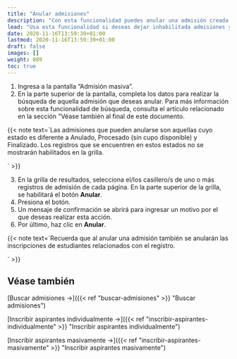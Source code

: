 ```yaml
---
title: "Anular admisiones"
description: "Con esta funcionalidad puedes anular una admisión creada en el sistema y los estudiantes que se inscribieron en esa admisión."
lead: "Usa esta funcionalidad si deseas dejar inhabilitada admisiones y las inscripciones vinculadas con ellas."
date: 2020-11-16T13:59:39+01:00
lastmod: 2020-11-16T13:59:39+01:00
draft: false
images: []
weight: 089
toc: true
---
```


1. Ingresa a la pantalla “Admisión masiva”.
2. En la parte superior de la pantalla, completa los datos para realizar la búsqueda de aquella admisión que deseas anular. Para más información sobre esta funcionalidad de búsqueda, consulta el artículo relacionado en la sección "Véase también al final de este documento.

{{< note text=`Las admisiones que pueden anularse son aquellas cuyo estado es diferente a Anulado, Procesado (sin cupo disponible) y Finalizado. Los registros que se encuentren en estos estados no se mostrarán habilitados en la grilla.

` >}}
</br>

3. En la grilla de resultados, selecciona el/los casillero/s de uno o más registros de admisión de cada página. En la parte superior de la grilla, se habilitará el botón **Anular**.
4. Presiona el botón. 
5. Un mensaje de confirmación se abrirá para ingresar un motivo por el que deseas realizar esta acción. 
6. Por último, haz clic en **Anular**.

{{< note text=`Recuerda que al anular una admisión también se anularán las inscripciones de estudiantes relacionados con el registro.

` >}}
</br>

## Véase también

[Buscar admisiones →]({{< ref "buscar-admisiones" >}} "Buscar admisiones")
<br>

[Inscribir aspirantes individualmente →]({{< ref "inscribir-aspirantes-individualmente" >}} "Inscribir aspirantes individualmente")
<br>

[Inscribir aspirantes masivamente →]({{< ref "inscribir-aspirantes-masivamente" >}} "Inscribir aspirantes masivamente")
